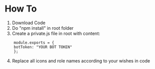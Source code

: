 # How To

1.  Download Code
2.  Do "npm install" in root folder
3.  Create a private.js file in root with content:

```
    module.exports = {
    botToken: "YOUR BOT TOKEN"
    };
```

4.  Replace all icons and role names according to your wishes in code
